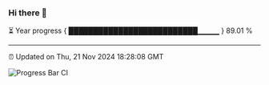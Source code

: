 ### Hi there 👋

⏳ Year progress { ██████████████████████████▁▁▁▁ } 89.01 %

---

⏰ Updated on Thu, 21 Nov 2024 18:28:08 GMT

![Progress Bar CI](https://github.com/liununu/liununu/workflows/Progress%20Bar%20CI/badge.svg)

